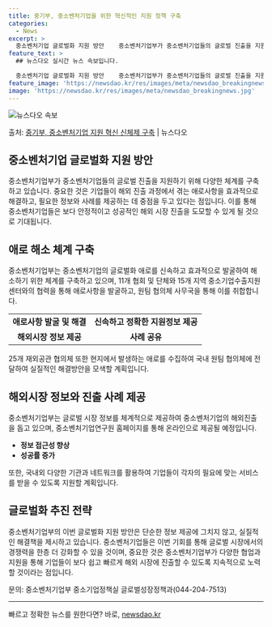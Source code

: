 ```yaml
---
title: 중기부, 중소벤처기업을 위한 혁신적인 지원 정책 구축
categories:
  - News
excerpt: >
  중소벤처기업 글로벌화 지원 방안    중소벤처기업부가 중소벤처기업들의 글로벌 진출을 지원하기 위해 다양한 체…
feature_text: >
  ## 뉴스다오 실시간 뉴스 속보입니다.

  중소벤처기업 글로벌화 지원 방안    중소벤처기업부가 중소벤처기업들의 글로벌 진출을 지원하기 위해 다양한 체…
feature_image: 'https://newsdao.kr/res/images/meta/newsdao_breakingnews.jpg'
image: 'https://newsdao.kr/res/images/meta/newsdao_breakingnews.jpg'
---
```


![뉴스다오 속보](https://newsdao.kr/res/images/meta/newsdao_breakingnews.jpg)

<p>출처: <a href="https://newsdao.kr/4476" rel="dofollow">중기부, 중소벤처기업 지원 혁신 신체제 구축</a> | 뉴스다오</p>

<h2 data-ke-size="size26">중소벤처기업 글로벌화 지원 방안</h2>
<p data-ke-size="size16">중소벤처기업부가 중소벤처기업들의 글로벌 진출을 지원하기 위해 다양한 체계를 구축하고 있습니다. 중요한 것은 기업들이 해외 진출 과정에서 겪는 애로사항을 효과적으로 해결하고, 필요한 정보와 사례를 제공하는 데 중점을 두고 있다는 점입니다. 이를 통해 중소벤처기업들은 보다 안정적이고 성공적인 해외 시장 진출을 도모할 수 있게 될 것으로 기대됩니다.</p>

<h2 data-ke-size="size26">애로 해소 체계 구축</h2>
<p data-ke-size="size16">중소벤처기업부는 중소벤처기업의 글로벌화 애로를 신속하고 효과적으로 발굴하여 해소하기 위한 체계를 구축하고 있으며, 11개 협회 및 단체와 15개 지역 중소기업수출지원센터와의 협력을 통해 애로사항을 발굴하고, 원팀 협의체 사무국을 통해 이를 취합합니다.</p>

<table>
  <tr>
    <td style="text-align: center; height: 17px;"><b>애로사항 발굴 및 해결</b></td>
    <td style="text-align: center; height: 17px;"><b>신속하고 정확한 지원정보 제공</b></td>
  </tr>
  <tr>
    <td style="text-align: center; height: 17px;"><b>해외시장 정보 제공</b></td>
    <td style="text-align: center; height: 17px;"><b>사례 공유</b></td>
  </tr>
</table>

<p data-ke-size="size16">25개 재외공관 협의체 또한 현지에서 발생하는 애로를 수집하여 국내 원팀 협의체에 전달하여 실질적인 해결방안을 모색할 계획입니다.</p>

<h2 data-ke-size="size26">해외시장 정보와 진출 사례 제공</h2>
<p data-ke-size="size16">중소벤처기업부는 글로벌 시장 정보를 체계적으로 제공하여 중소벤처기업의 해외진출을 돕고 있으며, 중소벤처기업연구원 홈페이지를 통해 온라인으로 제공될 예정입니다.</p>

<ul>
  <li><b>정보 접근성 향상</b></li>
  <li><b>성공률 증가</b></li>
</ul>

<p data-ke-size="size16">또한, 국내외 다양한 기관과 네트워크를 활용하여 기업들이 각자의 필요에 맞는 서비스를 받을 수 있도록 지원할 계획입니다.</p>

<h2 data-ke-size="size26">글로벌화 추진 전략</h2>
<p data-ke-size="size16">중소벤처기업부의 이번 글로벌화 지원 방안은 단순한 정보 제공에 그치지 않고, 실질적인 해결책을 제시하고 있습니다. 중소벤처기업들은 이번 기회를 통해 글로벌 시장에서의 경쟁력을 한층 더 강화할 수 있을 것이며, 중요한 것은 중소벤처기업부가 다양한 협업과 지원을 통해 기업들이 보다 쉽고 빠르게 해외 시장에 진출할 수 있도록 지속적으로 노력할 것이라는 점입니다.</p>

<p data-ke-size="size16">문의: 중소벤처기업부 중소기업정책실 글로벌성장정책과(044-204-7513)</p>

<hr>
<p data-ke-size="size16"></p> 

빠르고 정확한 뉴스를 원한다면? 바로, <a href="https://newsdao.kr" rel="dofollow">newsdao.kr</a>


